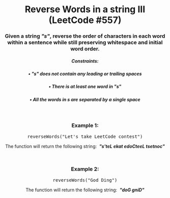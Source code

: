 <div align = "center">

# Reverse Words in a string III (LeetCode #557)

</div>

<div align = "center">

<h3>Given a string <em>"s"</em>, reverse the order of characters in each word within a sentence while still preserving whitespace and initial word order.</h3>

<h5>Constraints:</h5>
<h5>•&nbsp;<em>"s"</em> does not contain any leading or trailing spaces</h5>

<h5>•&nbsp;There is at least one word in <em>"s"</em></h5>

<h5>•&nbsp;All the words in <em>s</em> are separated by a single space</h5>

<br>

<h3>Example 1:</h3>

<pre>reverseWords("Let's take LeetCode contest")</pre>

<p>The function will return the following string: &nbsp;<strong><em>"s'teL ekat edoCteeL tsetnoc"</em></strong></p>

<br>

<h3>Example 2:</h3>

<pre>reverseWords("God Ding")</pre>

<p>The function will return the following string: &nbsp;<strong><em>"doG gniD"</em></strong></p>

</div>
